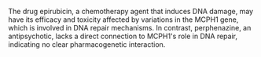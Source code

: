 The drug epirubicin, a chemotherapy agent that induces DNA damage, may have its efficacy and toxicity affected by variations in the MCPH1 gene, which is involved in DNA repair mechanisms. In contrast, perphenazine, an antipsychotic, lacks a direct connection to MCPH1's role in DNA repair, indicating no clear pharmacogenetic interaction.